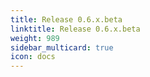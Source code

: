 ```yaml
---
title: Release 0.6.x.beta
linktitle: Release 0.6.x.beta
weight: 989
sidebar_multicard: true
icon: docs
---
```

